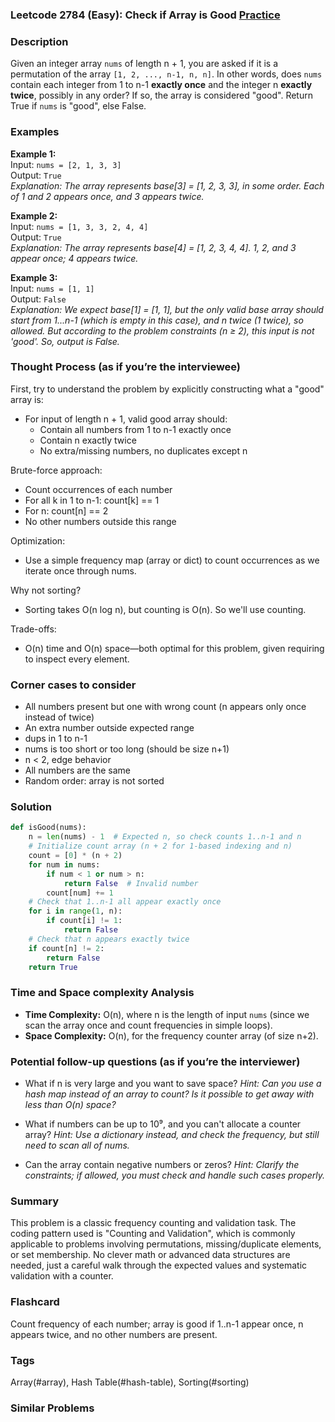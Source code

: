 ### Leetcode 2784 (Easy): Check if Array is Good [Practice](https://leetcode.com/problems/check-if-array-is-good)

### Description  
Given an integer array `nums` of length n + 1, you are asked if it is a permutation of the array `[1, 2, ..., n-1, n, n]`. In other words, does `nums` contain each integer from 1 to n-1 **exactly once** and the integer n **exactly twice**, possibly in any order? If so, the array is considered "good". Return True if `nums` is "good", else False.

### Examples  

**Example 1:**  
Input: `nums = [2, 1, 3, 3]`  
Output: `True`  
*Explanation: The array represents base[3] = [1, 2, 3, 3], in some order. Each of 1 and 2 appears once, and 3 appears twice.*

**Example 2:**  
Input: `nums = [1, 3, 3, 2, 4, 4]`  
Output: `True`  
*Explanation: The array represents base[4] = [1, 2, 3, 4, 4]. 1, 2, and 3 appear once; 4 appears twice.*

**Example 3:**  
Input: `nums = [1, 1]`  
Output: `False`  
*Explanation: We expect base[1] = [1, 1], but the only valid base array should start from 1...n-1 (which is empty in this case), and n twice (1 twice), so allowed. But according to the problem constraints (n ≥ 2), this input is not 'good'. So, output is False.*

### Thought Process (as if you’re the interviewee)  
First, try to understand the problem by explicitly constructing what a "good" array is:  
- For input of length n + 1, valid good array should:
  - Contain all numbers from 1 to n-1 exactly once
  - Contain n exactly twice
  - No extra/missing numbers, no duplicates except n

Brute-force approach:
- Count occurrences of each number
- For all k in 1 to n-1: count[k] == 1
- For n: count[n] == 2
- No other numbers outside this range

Optimization:
- Use a simple frequency map (array or dict) to count occurrences as we iterate once through nums.

Why not sorting?
- Sorting takes O(n log n), but counting is O(n). So we'll use counting.

Trade-offs:
- O(n) time and O(n) space—both optimal for this problem, given requiring to inspect every element.

### Corner cases to consider  
- All numbers present but one with wrong count (n appears only once instead of twice)
- An extra number outside expected range
- dups in 1 to n-1
- nums is too short or too long (should be size n+1)
- n < 2, edge behavior
- All numbers are the same
- Random order: array is not sorted

### Solution

```python
def isGood(nums):
    n = len(nums) - 1  # Expected n, so check counts 1..n-1 and n
    # Initialize count array (n + 2 for 1-based indexing and n)
    count = [0] * (n + 2)
    for num in nums:
        if num < 1 or num > n:
            return False  # Invalid number
        count[num] += 1
    # Check that 1..n-1 all appear exactly once
    for i in range(1, n):
        if count[i] != 1:
            return False
    # Check that n appears exactly twice
    if count[n] != 2:
        return False
    return True
```

### Time and Space complexity Analysis  

- **Time Complexity:** O(n), where n is the length of input `nums` (since we scan the array once and count frequencies in simple loops).
- **Space Complexity:** O(n), for the frequency counter array (of size n+2).

### Potential follow-up questions (as if you’re the interviewer)  

- What if n is very large and you want to save space?
  *Hint: Can you use a hash map instead of an array to count? Is it possible to get away with less than O(n) space?*

- What if numbers can be up to 10⁹, and you can't allocate a counter array?
  *Hint: Use a dictionary instead, and check the frequency, but still need to scan all of nums.*

- Can the array contain negative numbers or zeros?
  *Hint: Clarify the constraints; if allowed, you must check and handle such cases properly.*

### Summary
This problem is a classic frequency counting and validation task. The coding pattern used is "Counting and Validation", which is commonly applicable to problems involving permutations, missing/duplicate elements, or set membership. No clever math or advanced data structures are needed, just a careful walk through the expected values and systematic validation with a counter.


### Flashcard
Count frequency of each number; array is good if 1..n-1 appear once, n appears twice, and no other numbers are present.

### Tags
Array(#array), Hash Table(#hash-table), Sorting(#sorting)

### Similar Problems
